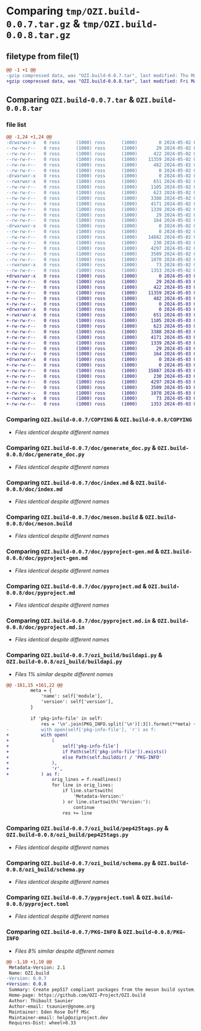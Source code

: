 # Comparing `tmp/OZI.build-0.0.7.tar.gz` & `tmp/OZI.build-0.0.8.tar.gz`

## filetype from file(1)

```diff
@@ -1 +1 @@
-gzip compressed data, was "OZI.build-0.0.7.tar", last modified: Thu May  2 02:06:11 2024, max compression
+gzip compressed data, was "OZI.build-0.0.8.tar", last modified: Fri May  3 04:17:20 2024, max compression
```

## Comparing `OZI.build-0.0.7.tar` & `OZI.build-0.0.8.tar`

### file list

```diff
@@ -1,24 +1,24 @@
-drwxrwxr-x   0 ross      (1000) ross      (1000)        0 2024-05-02 02:06:11.841250 OZI.build-0.0.7/
--rw-rw-r--   0 ross      (1000) ross      (1000)       29 2024-05-02 02:06:01.000000 OZI.build-0.0.7/.gitignore
--rw-rw-r--   0 ross      (1000) ross      (1000)      422 2024-05-02 02:06:01.000000 OZI.build-0.0.7/.gitlab-ci.yml
--rw-rw-r--   0 ross      (1000) ross      (1000)    11359 2024-05-02 02:06:01.000000 OZI.build-0.0.7/COPYING
--rw-rw-r--   0 ross      (1000) ross      (1000)      482 2024-05-02 02:06:01.000000 OZI.build-0.0.7/README.rst
--rw-rw-r--   0 ross      (1000) ross      (1000)        0 2024-05-02 02:06:01.000000 OZI.build-0.0.7/__init__.py
-drwxrwxr-x   0 ross      (1000) ross      (1000)        0 2024-05-02 02:06:11.841250 OZI.build-0.0.7/doc/
--rwxrwxr-x   0 ross      (1000) ross      (1000)      651 2024-05-02 02:06:01.000000 OZI.build-0.0.7/doc/generate_doc.py
--rw-rw-r--   0 ross      (1000) ross      (1000)     1105 2024-05-02 02:06:01.000000 OZI.build-0.0.7/doc/index.md
--rw-rw-r--   0 ross      (1000) ross      (1000)      623 2024-05-02 02:06:01.000000 OZI.build-0.0.7/doc/meson.build
--rw-rw-r--   0 ross      (1000) ross      (1000)     3388 2024-05-02 02:06:01.000000 OZI.build-0.0.7/doc/pyproject-gen.md
--rw-rw-r--   0 ross      (1000) ross      (1000)     4171 2024-05-02 02:06:01.000000 OZI.build-0.0.7/doc/pyproject.md
--rw-rw-r--   0 ross      (1000) ross      (1000)     1339 2024-05-02 02:06:01.000000 OZI.build-0.0.7/doc/pyproject.md.in
--rw-rw-r--   0 ross      (1000) ross      (1000)       29 2024-05-02 02:06:01.000000 OZI.build-0.0.7/doc/sitemap.txt
--rw-rw-r--   0 ross      (1000) ross      (1000)      164 2024-05-02 02:06:01.000000 OZI.build-0.0.7/meson.build
-drwxrwxr-x   0 ross      (1000) ross      (1000)        0 2024-05-02 02:06:11.841250 OZI.build-0.0.7/ozi_build/
--rw-rw-r--   0 ross      (1000) ross      (1000)        0 2024-05-02 02:06:01.000000 OZI.build-0.0.7/ozi_build/__init__.py
--rw-rw-r--   0 ross      (1000) ross      (1000)    14882 2024-05-02 02:06:01.000000 OZI.build-0.0.7/ozi_build/buildapi.py
--rw-rw-r--   0 ross      (1000) ross      (1000)      230 2024-05-02 02:06:01.000000 OZI.build-0.0.7/ozi_build/meson.build
--rw-rw-r--   0 ross      (1000) ross      (1000)     4297 2024-05-02 02:06:01.000000 OZI.build-0.0.7/ozi_build/pep425tags.py
--rw-rw-r--   0 ross      (1000) ross      (1000)     3509 2024-05-02 02:06:01.000000 OZI.build-0.0.7/ozi_build/schema.py
--rw-rw-r--   0 ross      (1000) ross      (1000)     1070 2024-05-02 02:06:01.000000 OZI.build-0.0.7/pyproject.toml
--rwxrwxr-x   0 ross      (1000) ross      (1000)       73 2024-05-02 02:06:01.000000 OZI.build-0.0.7/release
--rw-rw-r--   0 ross      (1000) ross      (1000)     1353 2024-05-02 02:06:11.849250 OZI.build-0.0.7/PKG-INFO
+drwxrwxr-x   0 ross      (1000) ross      (1000)        0 2024-05-03 04:17:20.774603 OZI.build-0.0.8/
+-rw-rw-r--   0 ross      (1000) ross      (1000)       29 2024-05-03 04:17:05.000000 OZI.build-0.0.8/.gitignore
+-rw-rw-r--   0 ross      (1000) ross      (1000)      422 2024-05-03 04:17:05.000000 OZI.build-0.0.8/.gitlab-ci.yml
+-rw-rw-r--   0 ross      (1000) ross      (1000)    11359 2024-05-03 04:17:05.000000 OZI.build-0.0.8/COPYING
+-rw-rw-r--   0 ross      (1000) ross      (1000)      482 2024-05-03 04:17:05.000000 OZI.build-0.0.8/README.rst
+-rw-rw-r--   0 ross      (1000) ross      (1000)        0 2024-05-03 04:17:05.000000 OZI.build-0.0.8/__init__.py
+drwxrwxr-x   0 ross      (1000) ross      (1000)        0 2024-05-03 04:17:20.770603 OZI.build-0.0.8/doc/
+-rwxrwxr-x   0 ross      (1000) ross      (1000)      651 2024-05-03 04:17:05.000000 OZI.build-0.0.8/doc/generate_doc.py
+-rw-rw-r--   0 ross      (1000) ross      (1000)     1105 2024-05-03 04:17:05.000000 OZI.build-0.0.8/doc/index.md
+-rw-rw-r--   0 ross      (1000) ross      (1000)      623 2024-05-03 04:17:05.000000 OZI.build-0.0.8/doc/meson.build
+-rw-rw-r--   0 ross      (1000) ross      (1000)     3388 2024-05-03 04:17:05.000000 OZI.build-0.0.8/doc/pyproject-gen.md
+-rw-rw-r--   0 ross      (1000) ross      (1000)     4171 2024-05-03 04:17:05.000000 OZI.build-0.0.8/doc/pyproject.md
+-rw-rw-r--   0 ross      (1000) ross      (1000)     1339 2024-05-03 04:17:05.000000 OZI.build-0.0.8/doc/pyproject.md.in
+-rw-rw-r--   0 ross      (1000) ross      (1000)       29 2024-05-03 04:17:05.000000 OZI.build-0.0.8/doc/sitemap.txt
+-rw-rw-r--   0 ross      (1000) ross      (1000)      164 2024-05-03 04:17:05.000000 OZI.build-0.0.8/meson.build
+drwxrwxr-x   0 ross      (1000) ross      (1000)        0 2024-05-03 04:17:20.774603 OZI.build-0.0.8/ozi_build/
+-rw-rw-r--   0 ross      (1000) ross      (1000)        0 2024-05-03 04:17:05.000000 OZI.build-0.0.8/ozi_build/__init__.py
+-rw-rw-r--   0 ross      (1000) ross      (1000)    15087 2024-05-03 04:17:05.000000 OZI.build-0.0.8/ozi_build/buildapi.py
+-rw-rw-r--   0 ross      (1000) ross      (1000)      230 2024-05-03 04:17:05.000000 OZI.build-0.0.8/ozi_build/meson.build
+-rw-rw-r--   0 ross      (1000) ross      (1000)     4297 2024-05-03 04:17:05.000000 OZI.build-0.0.8/ozi_build/pep425tags.py
+-rw-rw-r--   0 ross      (1000) ross      (1000)     3509 2024-05-03 04:17:05.000000 OZI.build-0.0.8/ozi_build/schema.py
+-rw-rw-r--   0 ross      (1000) ross      (1000)     1070 2024-05-03 04:17:05.000000 OZI.build-0.0.8/pyproject.toml
+-rwxrwxr-x   0 ross      (1000) ross      (1000)       73 2024-05-03 04:17:05.000000 OZI.build-0.0.8/release
+-rw-rw-r--   0 ross      (1000) ross      (1000)     1353 2024-05-03 04:17:20.786603 OZI.build-0.0.8/PKG-INFO
```

### Comparing `OZI.build-0.0.7/COPYING` & `OZI.build-0.0.8/COPYING`

 * *Files identical despite different names*

### Comparing `OZI.build-0.0.7/doc/generate_doc.py` & `OZI.build-0.0.8/doc/generate_doc.py`

 * *Files identical despite different names*

### Comparing `OZI.build-0.0.7/doc/index.md` & `OZI.build-0.0.8/doc/index.md`

 * *Files identical despite different names*

### Comparing `OZI.build-0.0.7/doc/meson.build` & `OZI.build-0.0.8/doc/meson.build`

 * *Files identical despite different names*

### Comparing `OZI.build-0.0.7/doc/pyproject-gen.md` & `OZI.build-0.0.8/doc/pyproject-gen.md`

 * *Files identical despite different names*

### Comparing `OZI.build-0.0.7/doc/pyproject.md` & `OZI.build-0.0.8/doc/pyproject.md`

 * *Files identical despite different names*

### Comparing `OZI.build-0.0.7/doc/pyproject.md.in` & `OZI.build-0.0.8/doc/pyproject.md.in`

 * *Files identical despite different names*

### Comparing `OZI.build-0.0.7/ozi_build/buildapi.py` & `OZI.build-0.0.8/ozi_build/buildapi.py`

 * *Files 1% similar despite different names*

```diff
@@ -161,15 +161,22 @@
         meta = {
             'name': self['module'],
             'version': self['version'],
         }
 
         if 'pkg-info-file' in self:
             res = '\n'.join(PKG_INFO.split('\n')[:3]).format(**meta) + '\n'
-            with open(self['pkg-info-file'], 'r') as f:
+            with open(
+                (
+                    self['pkg-info-file']
+                    if Path(self['pkg-info-file']).exists()
+                    else Path(self.builddir) / 'PKG-INFO'
+                ),
+                'r',
+            ) as f:
                 orig_lines = f.readlines()
                 for line in orig_lines:
                     if line.startswith(
                         'Metadata-Version:'
                     ) or line.startswith('Version:'):
                         continue
                     res += line
```

### Comparing `OZI.build-0.0.7/ozi_build/pep425tags.py` & `OZI.build-0.0.8/ozi_build/pep425tags.py`

 * *Files identical despite different names*

### Comparing `OZI.build-0.0.7/ozi_build/schema.py` & `OZI.build-0.0.8/ozi_build/schema.py`

 * *Files identical despite different names*

### Comparing `OZI.build-0.0.7/pyproject.toml` & `OZI.build-0.0.8/pyproject.toml`

 * *Files identical despite different names*

### Comparing `OZI.build-0.0.7/PKG-INFO` & `OZI.build-0.0.8/PKG-INFO`

 * *Files 8% similar despite different names*

```diff
@@ -1,10 +1,10 @@
 Metadata-Version: 2.1
 Name: OZI.build
-Version: 0.0.7
+Version: 0.0.8
 Summary: Create pep517 compliant packages from the meson build system, OZI-maintained fork.
 Home-page: https://github.com/OZI-Project/OZI.build
 Author: Thibault Saunier
 Author-email: tsaunier@gnome.org
 Maintainer: Eden Rose Duff MSc
 Maintainer-email: help@oziproject.dev
 Requires-Dist: wheel>0.33
```

